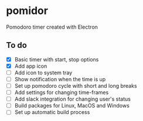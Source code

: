 # pomidor
Pomodoro timer created with Electron

## To do
- [x] Basic timer with start, stop options
- [x] Add app icon
- [ ] Add icon to system tray
- [ ] Show notification when the time is up
- [ ] Set up pomodoro cycle with short and long breaks
- [ ] Add settings for changing time-frames
- [ ] Add slack integration for changing user's status
- [ ] Build packages for Linux, MacOS and Windows
- [ ] Set up automatic build process
